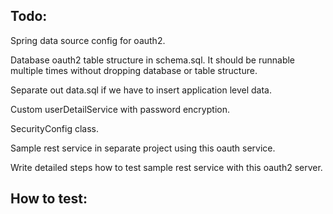 Todo:
-----


Spring data source config for oauth2.

Database oauth2 table structure in schema.sql. It should be runnable multiple times without dropping database or table structure.

Separate out data.sql if we have to insert application level data.

Custom userDetailService with password encryption.

SecurityConfig class.

Sample rest service in separate project using this oauth service.

Write detailed steps how to test sample rest service with this oauth2 server.

How to test:
------------
